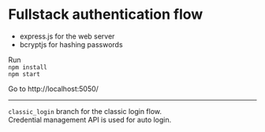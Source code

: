 # Fullstack authentication flow

- express.js for the web server
- bcryptjs for hashing passwords

Run <br />
`npm install` <br />
`npm start` <br />

Go to http://localhost:5050/


<hr />

`classic_login` branch for the classic login flow. <br />
Credential management API is used for auto login. 
